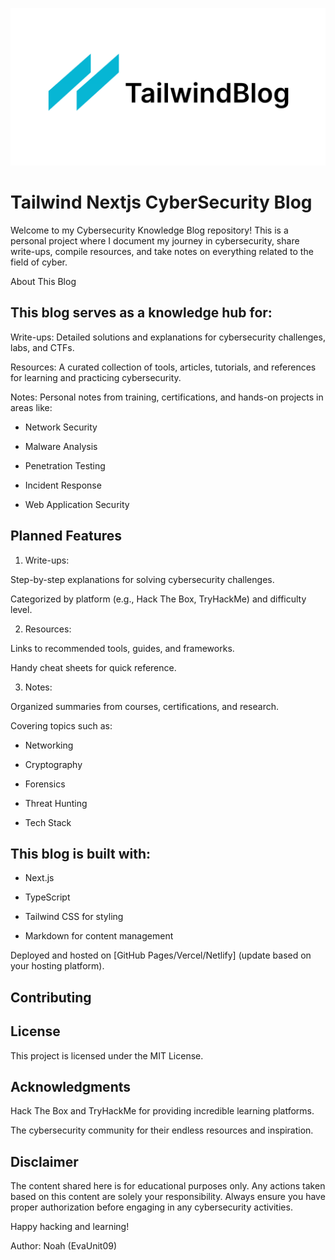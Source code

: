 ![tailwind-nextjs-banner](/public/static/images/twitter-card.png)

# Tailwind Nextjs CyberSecurity Blog

Welcome to my Cybersecurity Knowledge Blog repository! This is a personal project where I document my journey in cybersecurity, share write-ups, compile resources, and take notes on everything related to the field of cyber.

About This Blog

## This blog serves as a knowledge hub for:

Write-ups: Detailed solutions and explanations for cybersecurity challenges, labs, and CTFs.

Resources: A curated collection of tools, articles, tutorials, and references for learning and practicing cybersecurity.

Notes: Personal notes from training, certifications, and hands-on projects in areas like:

- Network Security

- Malware Analysis

- Penetration Testing

- Incident Response

- Web Application Security

## Planned Features

1. Write-ups:

Step-by-step explanations for solving cybersecurity challenges.

Categorized by platform (e.g., Hack The Box, TryHackMe) and difficulty level.

2. Resources:

Links to recommended tools, guides, and frameworks.

Handy cheat sheets for quick reference.

3. Notes:

Organized summaries from courses, certifications, and research.

Covering topics such as:

- Networking

- Cryptography

- Forensics

- Threat Hunting

- Tech Stack

## This blog is built with:

- Next.js

- TypeScript

- Tailwind CSS for styling

- Markdown for content management

Deployed and hosted on [GitHub Pages/Vercel/Netlify] (update based on your hosting platform).

## Contributing

## License

This project is licensed under the MIT License.

## Acknowledgments

Hack The Box and TryHackMe for providing incredible learning platforms.

The cybersecurity community for their endless resources and inspiration.

## Disclaimer

The content shared here is for educational purposes only. Any actions taken based on this content are solely your responsibility. Always ensure you have proper authorization before engaging in any cybersecurity activities.

Happy hacking and learning!

Author: Noah (EvaUnit09)
